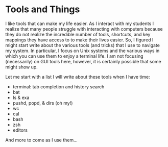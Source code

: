 # Tools and Things

I like tools that can make my life easier. As I interact with my students I
realize that many people struggle with interacting with computers because they
do not realize the incredible number of tools, shortcuts, and key mappings they
have access to to make their lives easier. So, I figured I might start write
about the various tools (and tricks) that I use to navigate my system. In
particular, I focus on Unix systems and the various ways in which you can use
them to enjoy a terminal life. I am not focusing (necessarily) on GUI tools
here, however, it is certainly possible that some might show up.

Let me start with a list I will write about these tools when I have time:

- terminal: tab completion and history search
- bat
- ls & exa
- pushd, popd, & dirs (oh my!)
- wc
- cal
- bash
- zsh
- editors

And more to come as I use them...
